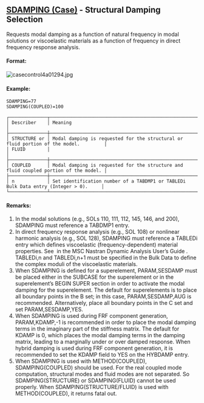 ## [SDAMPING (Case)](https://nexus.hexagon.com/documentationcenter/bundle/MSC_Nastran_2022.4/page/Nastran_Combined_Book/qrg/casecontrol4a/TOC.SDAMPING.Case.xhtml) - Structural Damping Selection

Requests modal damping as a function of natural frequency in modal solutions or viscoelastic materials as a function of frequency in direct frequency response analysis.

#### Format:

![casecontrol4a01294.jpg](https://help-be.hexagonmi.com/bundle/MSC_Nastran_2022.4/page/Nastran_Combined_Book/qrg/casecontrol4a/../../../assets/casecontrol4a01294.jpg?_LANG=enus)  

#### Example:

```nastran
SDAMPING=77
SDAMPING(COUPLED)=100
```

```text
┌──────────────┬──────────────────────────────────────────────────────────────────────────────────────┐
│ Describer    │ Meaning                                                                              │
├──────────────┼──────────────────────────────────────────────────────────────────────────────────────┤
│ STRUCTURE or │ Modal damping is requested for the structural or fluid portion of the model.         │
│ FLUID        │                                                                                      │
├──────────────┼──────────────────────────────────────────────────────────────────────────────────────┤
│ COUPLED      │ Modal damping is requested for the structure and fluid coupled portion of the model. │
├──────────────┼──────────────────────────────────────────────────────────────────────────────────────┤
│ n            │ Set identification number of a TABDMP1 or TABLEDi Bulk Data entry (Integer > 0).     │
└──────────────┴──────────────────────────────────────────────────────────────────────────────────────┘
```

#### Remarks:

1. In the modal solutions (e.g., SOLs 110, 111, 112, 145, 146, and 200), SDAMPING must reference a TABDMP1 entry.
2. In direct frequency response analysis (e.g., SOL 108) or nonlinear harmonic analysis (e.g., SOL 128), SDAMPING must reference a TABLEDi entry which defines viscoelastic (frequency-dependent) material properties. See   in the  MSC Nastran Dynamic Analysis User’s Guide . TABLEDi,n and TABLEDi,n+1 must be specified in the Bulk Data to define the complex moduli of the viscoelastic materials.
3. When SDAMPING is defined for a superelement, PARAM,SESDAMP must be placed either in the SUBCASE for the superelement or in the superelement’s BEGIN SUPER section in order to activate the modal damping for the superelement. The default for superelements is to place all boundary points in the B set; in this case, PARAM,SESDAMP,AUG is recommended. Alternatively, place all boundary points in the C set and set PARAM,SESDAMP,YES.
4. When SDAMPING is used during FRF component generation, PARAM,KDAMP,-1 is recommended in order to place the modal damping terms in the imaginary part of the stiffness matrix. The default for KDAMP is 0, which places the modal damping terms in the damping matrix, leading to a marginally under or over damped response. When hybrid damping is used during FRF component generation, it is recommended to set the KDAMP field to YES on the HYBDAMP entry.
5. When SDAMPING is used with METHOD(COUPLED), SDAMPING(COUPLED) should be used. For the real coupled mode computation, structural modes and fluid modes are not separated. So SDAMPING(STRUCTURE) or SDAMPING(FLUID) cannot be used properly. When SDAMPING(STRUCTURE/FLUID) is used with METHOD(COUPLED), it returns fatal out.
